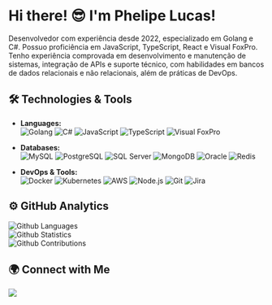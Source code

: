 # Hi there! 😎 I'm Phelipe Lucas!

Desenvolvedor com experiência desde 2022, especializado em Golang e C#. Possuo proficiência em JavaScript, TypeScript, React e Visual FoxPro. Tenho experiência comprovada em desenvolvimento e manutenção de sistemas, integração de APIs e suporte técnico, com habilidades em bancos de dados relacionais e não relacionais, além de práticas de DevOps.

## 🛠️ Technologies & Tools 

- **Languages:**  
  ![Golang](https://img.shields.io/badge/-Golang-05122A?style=flat&color=green) ![C#](https://img.shields.io/badge/-Csharp-05122A?style=flat&color=green) ![JavaScript](https://img.shields.io/badge/-Javascript-05122A?style=flat&color=green) ![TypeScript](https://img.shields.io/badge/-Typescript-05122A?style=flat&color=green) ![Visual FoxPro](https://img.shields.io/badge/-FoxPro-05122A?style=flat&color=green)

- **Databases:**  
  ![MySQL](https://img.shields.io/badge/-MySQL-05122A?style=flat&color=yellow) ![PostgreSQL](https://img.shields.io/badge/-Postgres-05122A?style=flat&color=yellow) ![SQL Server](https://img.shields.io/badge/-SQL%20Server-05122A?style=flat&color=yellow) ![MongoDB](https://img.shields.io/badge/-MongoDB-05122A?style=flat&color=yellow) ![Oracle](https://img.shields.io/badge/-Oracle-05122A?style=flat&color=yellow) ![Redis](https://img.shields.io/badge/-Redis-05122A?style=flat&color=yellow)

- **DevOps & Tools:**  
  ![Docker](https://img.shields.io/badge/-Docker-05122A?style=flat&color=blue) ![Kubernetes](https://img.shields.io/badge/-Kubernetes-05122A?style=flat&color=blue) ![AWS](https://img.shields.io/badge/-AWS-05122A?style=flat&color=blue) ![Node.js](https://img.shields.io/badge/-Node.js-05122A?style=flat&color=blue) ![Git](https://img.shields.io/badge/-Git-05122A?style=flat&color=blue) ![Jira](https://img.shields.io/badge/-Jira-05122A?style=flat&color=blue)

## ⚙️ GitHub Analytics 

![Github Languages](https://github-readme-stats.vercel.app/api/top-langs/?username=phlucasfr&layout=compact&count_private=true&hide=html,css)  
![Github Statistics](https://github-readme-stats.vercel.app/api/?username=phlucasfr&count_private=true&show_icons=true&theme=dark)  
![Github Contributions](https://github-readme-streak-stats.herokuapp.com/?user=phlucasfr&hide_border=true&theme=dark)

## 🌍 Connect with Me 

<a href="https://linkedin.com/in/phlucasfr"><img src="https://img.shields.io/badge/-LinkedIn-0077B5?style=flat&logo=Linkedin&logoColor=white"/></a>
